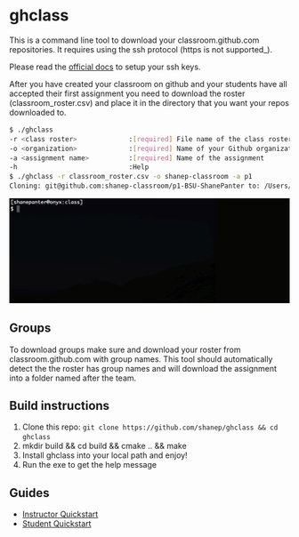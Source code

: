 # ghclass

This is a command line tool to download your classroom.github.com
repositories. It requires using the ssh protocol (https is not supported_).

Please read the [official
docs](https://docs.github.com/en/github/authenticating-to-github/connecting-to-github-with-ssh)
to setup your ssh keys.

After you have created your classroom on github and your students have all accepted their
first assignment you need to download the roster (classroom_roster.csv) and place it in the
directory that you want your repos downloaded to.

``` bash
$ ./ghclass
-r <class roster>             :[required] File name of the class roster (ex. class_roster.csv)
-o <organization>             :[required] Name of your Github organization
-a <assignment name>          :[required] Name of the assignment
-h                            :Help
$ ./ghclass -r classroom_roster.csv -o shanep-classroom -a p1
Cloning: git@github.com:shanep-classroom/p1-BSU-ShanePanter to: /Users/shane/repos/ghclass/data/BSU-ShanePanter

```

![img](docs/img/usage.gif)

## Groups

To download groups make sure and download your roster from
classroom.github.com with group names. This tool should automatically
detect the the roster has group names and will download the assignment
into a folder named after the team.

## Build instructions

1. Clone this repo: ```git clone https://github.com/shanep/ghclass && cd ghclass```
2. mkdir build && cd build && cmake .. && make
3. Install ghclass into your local path and enjoy!
4. Run the exe to get the help message

## Guides

- [Instructor Quickstart](docs/Instructor.md)
- [Student Quickstart](docs/Student.md)
